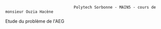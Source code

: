                                   Polytech Sorbonne - MAIN5 - cours de monsieur Ouzia Hacène

Etude du problème de l'AEG


